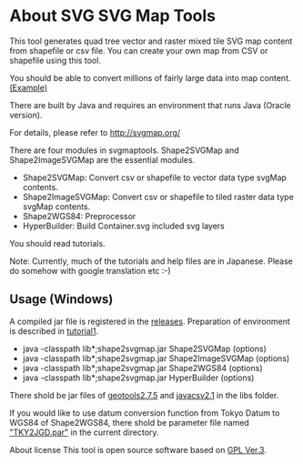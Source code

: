 # About SVG SVG Map Tools

This tool generates quad tree vector and raster mixed tile SVG map content from shapefile or csv file.
You can create your own map from CSV or shapefile using this tool.

You should be able to convert millions of fairly large data into map content. [(Example)](http://svgmap.org/devinfo/devkddi/lvl0.1/rev14/SVGMapper_r14.html#visibleLayer=worldcities&hiddenLayer=polygonAuthoringTester)

There are built by Java and requires an environment that runs Java (Oracle version).

For details, please refer to http://svgmap.org/


There are four modules in svgmaptools. Shape2SVGMap and Shape2ImageSVGMap are the essential modules.

* Shape2SVGMap: Convert csv or shapefile to vector data type svgMap contents.
* Shape2ImageSVGMap: Convert csv or shapefile to tiled raster data type svgMap contents.
* Shape2WGS84:  Preprocessor
* HyperBuilder: Build Container.svg included svg layers

You should read tutorials.

Note: Currently, much of the tutorials and help files are in Japanese. Please do somehow with google translation etc :-)

## Usage (Windows)

A compiled jar file is registered in the [releases](https://github.com/svgmap/svgMapTools/releases). Preparation of environment is described in [tutorial1](tutorials).

* java -classpath lib\*;shape2svgmap.jar Shape2SVGMap (options)
* java -classpath lib\*;shape2svgmap.jar Shape2ImageSVGMap (options)
* java -classpath lib\*;shape2svgmap.jar Shape2WGS84 (options)
* java -classpath lib\*;shape2svgmap.jar HyperBuilder (options)


There shold be jar files of [geotools2.7.5](https://sourceforge.net/projects/geotools/files/GeoTools%202.7%20Releases/2.7.5/) and [javacsv2.1](https://sourceforge.net/projects/javacsv/) in the libs folder.

If you would like to use datum conversion function from Tokyo Datum to WGS84 of Shape2WGS84,
there shold be parameter file named ["TKY2JGD.par"](http://www.gsi.go.jp/sokuchikijun/tky2jgd_download.html) in the current directory.

About license
This tool is open source software based on [GPL Ver.3](LICENSE).
